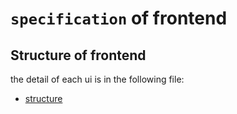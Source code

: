 # `specification` of frontend

## Structure of frontend

the detail of each ui is in the following file:
- [structure](frontend-structure.md)


